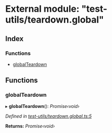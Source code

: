# External module: "test-utils/teardown.global"

## Index

### Functions

* [globalTeardown](_test_utils_teardown_global_.md#globalteardown)

## Functions

###  globalTeardown

▸ **globalTeardown**(): *Promise‹void›*

*Defined in [test-utils/teardown.global.ts:5](https://github.com/celo-org/celo-monorepo/blob/master/packages/sdk/contractkit/src/test-utils/teardown.global.ts#L5)*

**Returns:** *Promise‹void›*
